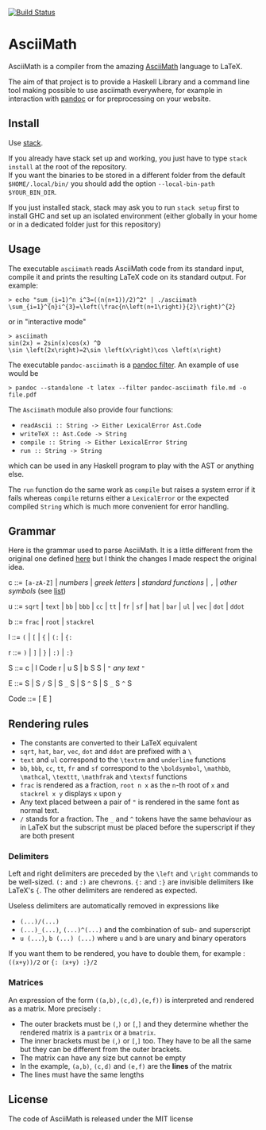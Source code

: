 [![Build Status](https://travis-ci.org/Kerl13/AsciiMath.svg?branch=master)](https://travis-ci.org/Kerl13/AsciiMath)

# AsciiMath

AsciiMath is a compiler from the amazing [AsciiMath](http://asciimath.org/)
language to LaTeX.

The aim of that project is to provide a Haskell Library and a command line tool
making possible to use asciimath everywhere, for example in interaction with
[pandoc](http://pandoc.org/) or for preprocessing on your website.

## Install

Use [stack](http://docs.haskellstack.org/en/stable/install_and_upgrade.html).

If you already have stack set up and working, you just have to type
`stack install` at the root of the repository.  
If you want the binaries to be stored in a different folder from the default
`$HOME/.local/bin/` you should add the option `--local-bin-path $YOUR_BIN_DIR`.

If you just installed stack, stack may ask you to run `stack setup` first to
install GHC and set up an isolated environment (either globally in your home
or in a dedicated folder just for this repository)


## Usage

The executable `asciimath` reads AsciiMath code from its standard input, compile
it and prints the resulting LaTeX code on its standard output. For example:

    > echo "sum_(i=1)^n i^3=((n(n+1))/2)^2" | ./asciimath
    \sum_{i=1}^{n}i^{3}=\left(\frac{n\left(n+1\right)}{2}\right)^{2}

or in "interactive mode"

    > asciimath
    sin(2x) = 2sin(x)cos(x) ^D
    \sin \left(2x\right)=2\sin \left(x\right)\cos \left(x\right)

The executable `pandoc-asciimath` is a [pandoc
filter](http://pandoc.org/scripting.html). An example of use would be

    > pandoc --standalone -t latex --filter pandoc-asciimath file.md -o file.pdf

The `Asciimath` module also provide four functions:
* `readAscii :: String -> Either LexicalError Ast.Code`
* `writeTeX :: Ast.Code -> String`
* `compile :: String -> Either LexicalError String`
* `run :: String -> String`

which can be used in any Haskell program to play with the AST or anything else.

The `run` function do the same work as `compile` but raises a system error if it
fails whereas `compile` returns either a `LexicalError` or the expected compiled
`String` which is much more convenient for error handling.

## Grammar

Here is the grammar used to parse AsciiMath. It is a little different from the
original one defined [here](http://asciimath.org/#grammar) but I think the
changes I made respect the original idea.


c ::= `[a-zA-Z]` | _numbers_ | _greek letters_ | _standard functions_ | `,` |
_other symbols_ (see [list](http://asciimath.org/#syntax))

u ::= `sqrt` | `text` | `bb` | `bbb` | `cc` | `tt` | `fr` | `sf` | `hat` | `bar` | `ul` | `vec` | `dot` | `ddot`

b ::= `frac` | `root` | `stackrel`

l ::= `(` | `[` | `{` | `(:` | `{:`

r ::= `)` | `]` | `}` | `:)` | `:}`

S ::= c | l Code r | u S | b S S | `"` _any text_ `"`

E ::= S | S `/` S | S `_` S | S `^` S | S `_` S `^` S

Code ::= [ E ]


## Rendering rules

* The constants are converted to their LaTeX equivalent
* `sqrt`, `hat`, `bar`, `vec`, `dot` and `ddot` are prefixed with a `\`
* `text` and `ul` correspond to the `\textrm` and `underline` functions
* `bb`, `bbb`, `cc`, `tt`, `fr` and `sf` correspond to the `\boldsymbol`,
  `\mathbb`, `\mathcal`, `\texttt`, `\mathfrak` and `\textsf` functions
* `frac` is rendered as a fraction, `root n x` as the `n`-th root of `x` and
  `stackrel x y` displays `x` upon `y`
* Any text placed between a pair of `"` is rendered in the same font as normal
  text.
* `/` stands for a fraction. The `_` and `^` tokens have the same behaviour as
  in LaTeX but the subscript must be placed before the superscript if they are
  both present

### Delimiters

Left and right delimiters are preceded by the `\left` and `\right` commands to
be well-sized. `(:` and `:)` are chevrons. `{:` and `:}` are invisible
delimiters like LaTeX's `{`. The other delimiters are rendered as expected.

Useless delimiters are automatically removed in expressions like
* `(...)/(...)`
* `(...)_(...)`, `(...)^(...)` and the combination of sub- and superscript
* `u (...)`, `b (...) (...)` where `u` and `b` are unary and binary operators

If you want them to be rendered, you have to double them, for example :
`((x+y))/2` or `{: (x+y) :}/2`

### Matrices

An expression of the form `((a,b),(c,d),(e,f))` is interpreted and rendered as a
matrix. More precisely :
* The outer brackets must be `(`,`)` or `[`,`]` and they determine whether the
  rendered matrix is a `pamtrix` or a `bmatrix`.
* The inner brackets must be `(`,`)` or `[`,`]` too. They have to be all the
  same but they can be different from the outer brackets.
* The matrix can have any size but cannot be empty
* In the example, `(a,b)`, `(c,d)` and `(e,f)` are the **lines** of the matrix
* The lines must have the same lengths

## License

The code of AsciiMath is released under the MIT license
